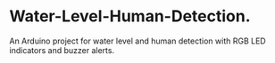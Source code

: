 # Water-Level-Human-Detection.
An Arduino project for water level and human detection with RGB LED indicators and buzzer alerts.
